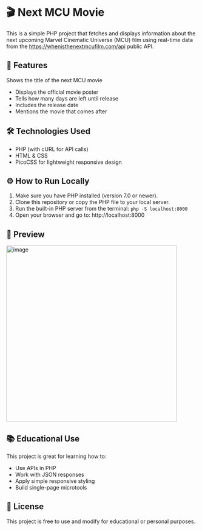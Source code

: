 # 🎬 Next MCU Movie
This is a simple PHP project that fetches and displays information about the next upcoming Marvel Cinematic Universe (MCU) film using real-time data from the https://whenisthenextmcufilm.com/api public API.

## 📌 Features
Shows the title of the next MCU movie

- Displays the official movie poster
- Tells how many days are left until release
- Includes the release date
- Mentions the movie that comes after

## 🛠 Technologies Used
- PHP (with cURL for API calls)
- HTML & CSS
- PicoCSS for lightweight responsive design

## ⚙️ How to Run Locally
1. Make sure you have PHP installed (version 7.0 or newer).
2. Clone this repository or copy the PHP file to your local server.
3. Run the built-in PHP server from the terminal:
`php -S localhost:8000`
4. Open your browser and go to: http://localhost:8000

## 📸 Preview
<img width="449" height="463" alt="image" src="https://github.com/user-attachments/assets/83e53220-4a72-432f-9b1a-4ad0cff62a92" />

## 📚 Educational Use
This project is great for learning how to:
- Use APIs in PHP
- Work with JSON responses
- Apply simple responsive styling
- Build single-page microtools

## 📝 License
This project is free to use and modify for educational or personal purposes.

